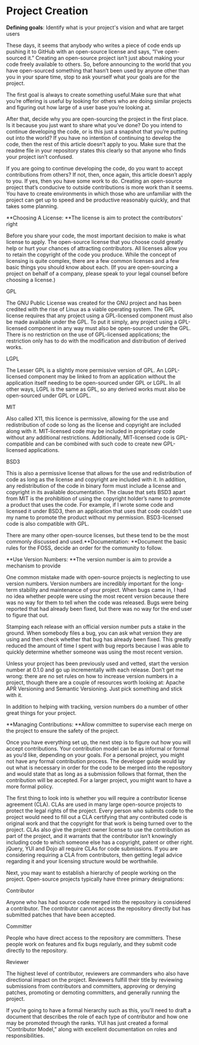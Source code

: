 # Project Creation

**Defining goals**: Identify what is your project's vision and what are target users

These days, it seems that anybody who writes a piece of code ends up pushing it to GitHub with an open-source license and says, “I’ve open-sourced it.” Creating an open-source project isn’t just about making your code freely available to others. So, before announcing to the world that you have open-sourced something that hasn’t been used by anyone other than you in your spare time, stop to ask yourself what your goals are for the project.

The first goal is always to create something useful.Make sure that what you’re offering is useful by looking for others who are doing similar projects and figuring out how large of a user base you’re looking at.

After that, decide why you are open-sourcing the project in the first place. Is it because you just want to share what you’ve done? Do you intend to continue developing the code, or is this just a snapshot that you’re putting out into the world? If you have no intention of continuing to develop the code, then the rest of this article doesn’t apply to you. Make sure that the readme file in your repository states this clearly so that anyone who finds your project isn’t confused.

If you are going to continue developing the code, do you want to accept contributions from others? If not, then, once again, this article doesn’t apply to you. If yes, then you have some work to do. Creating an open-source project that’s conducive to outside contributions is more work than it seems. You have to create environments in which those who are unfamiliar with the project can get up to speed and be productive reasonably quickly, and that takes some planning.

**Choosing A License: **The license is aim to protect the contributors' right

Before you share your code, the most important decision to make is what license to apply. The open-source license that you choose could greatly help or hurt your chances of attracting contributors. All licenses allow you to retain the copyright of the code you produce. While the concept of licensing is quite complex, there are a few common licenses and a few basic things you should know about each. \(If you are open-sourcing a project on behalf of a company, please speak to your legal counsel before choosing a license.\)

GPL

The GNU Public License was created for the GNU project and has been credited with the rise of Linux as a viable operating system. The GPL license requires that any project using a GPL-licensed component must also be made available under the GPL. To put it simply, any project using a GPL-licensed component in any way must also be open-sourced under the GPL. There is no restriction on the use of GPL-licensed applications; the restriction only has to do with the modification and distribution of derived works.

LGPL

The Lesser GPL is a slightly more permissive version of GPL. An LGPL-licensed component may be linked to from an application without the application itself needing to be open-sourced under GPL or LGPL. In all other ways, LGPL is the same as GPL, so any derived works must also be open-sourced under GPL or LGPL.

MIT

Also called X11, this licence is permissive, allowing for the use and redistribution of code so long as the license and copyright are included along with it. MIT-licensed code may be included in proprietary code without any additional restrictions. Additionally, MIT-licensed code is GPL-compatible and can be combined with such code to create new GPL-licensed applications.

BSD3

This is also a permissive license that allows for the use and redistribution of code as long as the license and copyright are included with it. In addition, any redistribution of the code in binary form must include a license and copyright in its available documentation. The clause that sets BSD3 apart from MIT is the prohibition of using the copyright holder’s name to promote a product that uses the code. For example, if I wrote some code and licensed it under BSD3, then an application that uses that code couldn’t use my name to promote the product without my permission. BSD3-licensed code is also compatible with GPL.

There are many other open-source licenses, but these tend to be the most commonly discussed and used.**Documentation: **Document the basic rules for the FOSS, decide an order for the community to follow.

**Use Version Numbers: **The version number is aim to provide a mechanism to provide

One common mistake made with open-source projects is neglecting to use version numbers. Version numbers are incredibly important for the long-term stability and maintenance of your project. When bugs came in, I had no idea whether people were using the most recent version because there was no way for them to tell when the code was released. Bugs were being reported that had already been fixed, but there was no way for the end user to figure that out.

Stamping each release with an official version number puts a stake in the ground. When somebody files a bug, you can ask what version they are using and then check whether that bug has already been fixed. This greatly reduced the amount of time I spent with bug reports because I was able to quickly determine whether someone was using the most recent version.

Unless your project has been previously used and vetted, start the version number at 0.1.0 and go up incrementally with each release. Don’t get me wrong: there are no set rules on how to increase version numbers in a project, though there are a couple of resources worth looking at: Apache APR Versioning and Semantic Versioning. Just pick something and stick with it.

In addition to helping with tracking, version numbers do a number of other great things for your project.

**Managing Contributions: **Allow committee to supervise each merge on the project to ensure the safety of the project.

Once you have everything set up, the next step is to figure out how you will accept contributions. Your contribution model can be as informal or formal as you’d like, depending on your goals. For a personal project, you might not have any formal contribution process. The developer guide would lay out what is necessary in order for the code to be merged into the repository and would state that as long as a submission follows that format, then the contribution will be accepted. For a larger project, you might want to have a more formal policy.

The first thing to look into is whether you will require a contributor license agreement \(CLA\). CLAs are used in many large open-source projects to protect the legal rights of the project. Every person who submits code to the project would need to fill out a CLA certifying that any contributed code is original work and that the copyright for that work is being turned over to the project. CLAs also give the project owner license to use the contribution as part of the project, and it warrants that the contributor isn’t knowingly including code to which someone else has a copyright, patent or other right. jQuery, YUI and Dojo all require CLAs for code submissions. If you are considering requiring a CLA from contributors, then getting legal advice regarding it and your licensing structure would be worthwhile.

Next, you may want to establish a hierarchy of people working on the project. Open-source projects typically have three primary designations:

Contributor

Anyone who has had source code merged into the repository is considered a contributor. The contributor cannot access the repository directly but has submitted patches that have been accepted.

Committer

People who have direct access to the repository are committers. These people work on features and fix bugs regularly, and they submit code directly to the repository.

Reviewer

The highest level of contributor, reviewers are commanders who also have directional impact on the project. Reviewers fulfill their title by reviewing submissions from contributors and committers, approving or denying patches, promoting or demoting committers, and generally running the project.

If you’re going to have a formal hierarchy such as this, you’ll need to draft a document that describes the role of each type of contributor and how one may be promoted through the ranks. YUI has just created a formal “Contributor Model,” along with excellent documentation on roles and responsibilities.

